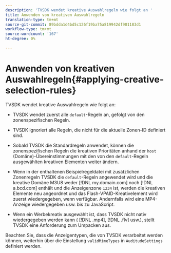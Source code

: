```yaml
---
description: 'TVSDK wendet kreative Auswahlregeln wie folgt an '
title: Anwenden von kreativen Auswahlregeln
translation-type: tm+mt
source-git-commit: 89bdda1d4bd5c126f19ba75a819942df901183d1
workflow-type: tm+mt
source-wordcount: '167'
ht-degree: 0%

---
```



# Anwenden von kreativen Auswahlregeln{#applying-creative-selection-rules}

TVSDK wendet kreative Auswahlregeln wie folgt an:

* TVSDK wendet zuerst alle `default`-Regeln an, gefolgt von den zonenspezifischen Regeln.
* TVSDK ignoriert alle Regeln, die nicht für die aktuelle Zonen-ID definiert sind.
* Sobald TVSDK die Standardregeln anwendet, können die zonenspezifischen Regeln die kreativen Prioritäten anhand der `host` (Domäne)-Übereinstimmungen mit den von den `default`-Regeln ausgewählten kreativen Elementen weiter ändern.

* Wenn in der enthaltenen Beispielregeldatei mit zusätzlichen Zonenregeln TVSDK die `default`-Regeln angewendet wird und die kreative Domäne M3U8 weder [!DNL my.domain.com] noch [!DNL a.bcd.com] enthält und die Anzeigenzone `1234` ist, werden die kreativen Elemente neu angeordnet und das Flash-VPAID-Kreativelement wird zuerst wiedergegeben, wenn verfügbar. Andernfalls wird eine MP4-Anzeige wiedergegeben usw. bis zu JavaScript.

* Wenn ein Werbekreativ ausgewählt ist, dass TVSDK nicht nativ wiedergegeben werden kann ( [!DNL .mp4], [!DNL .flv] usw.), stellt TVSDK eine Anforderung zum Umpacken aus.

Beachten Sie, dass die Anzeigentypen, die von TVSDK verarbeitet werden können, weiterhin über die Einstellung `validMimeTypes` in `AuditudeSettings` definiert werden.
